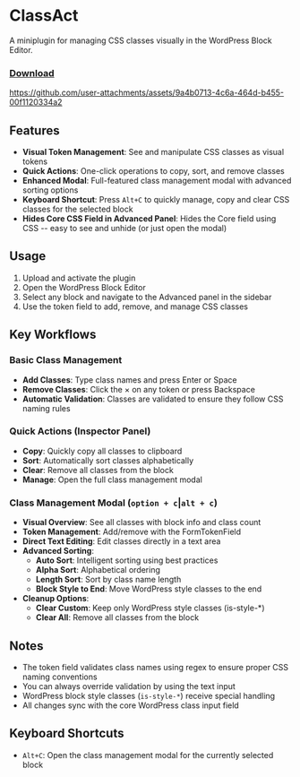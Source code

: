 # ClassAct

A miniplugin for managing CSS classes visually in the WordPress Block Editor. 

### [Download](https://github.com/0aveRyan/classact/releases/download/2.0.0/classact.zip)

https://github.com/user-attachments/assets/9a4b0713-4c6a-464d-b455-00f1120334a2

## Features

- **Visual Token Management**: See and manipulate CSS classes as visual tokens
- **Quick Actions**: One-click operations to copy, sort, and remove classes
- **Enhanced Modal**: Full-featured class management modal with advanced sorting options
- **Keyboard Shortcut**: Press `Alt+C` to quickly manage, copy and clear CSS classes for the selected block
- **Hides Core CSS Field in Advanced Panel**: Hides the Core field using CSS -- easy to see and unhide (or just open the modal)

## Usage

1. Upload and activate the plugin
2. Open the WordPress Block Editor
3. Select any block and navigate to the Advanced panel in the sidebar
4. Use the token field to add, remove, and manage CSS classes

## Key Workflows

### Basic Class Management
- **Add Classes**: Type class names and press Enter or Space
- **Remove Classes**: Click the × on any token or press Backspace
- **Automatic Validation**: Classes are validated to ensure they follow CSS naming rules

### Quick Actions (Inspector Panel)
- **Copy**: Quickly copy all classes to clipboard
- **Sort**: Automatically sort classes alphabetically
- **Clear**: Remove all classes from the block
- **Manage**: Open the full class management modal

### Class Management Modal (`option + c`|`alt + c`)
- **Visual Overview**: See all classes with block info and class count
- **Token Management**: Add/remove with the FormTokenField
- **Direct Text Editing**: Edit classes directly in a text area
- **Advanced Sorting**:
  - **Auto Sort**: Intelligent sorting using best practices
  - **Alpha Sort**: Alphabetical ordering
  - **Length Sort**: Sort by class name length
  - **Block Style to End**: Move WordPress style classes to the end
- **Cleanup Options**:
  - **Clear Custom**: Keep only WordPress style classes (is-style-*)
  - **Clear All**: Remove all classes from the block

## Notes

- The token field validates class names using regex to ensure proper CSS naming conventions
- You can always override validation by using the text input
- WordPress block style classes (`is-style-*`) receive special handling
- All changes sync with the core WordPress class input field

## Keyboard Shortcuts

- `Alt+C`: Open the class management modal for the currently selected block
